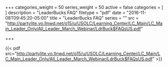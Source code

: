 +++
categories_weight = 50
series_weight = 50
active = false
categories = [
]
description = "LeaderBucks FAQ"
filetype = "pdf"
date = "2016-11-08T09:45:20-05:00"
title = "LeaderBucks FAQ"
series = ""
src = "http://partylite.vo.llnwd.net/o15/u/USOLC/Learning_Center/LC_Main/LC_Main_Leader_Only/All_Leader_March_Webinar/LdrBuck$FAQsUS.pdf"

+++

{{< pdf src="http://partylite.vo.llnwd.net/o15/u/USOLC/Learning_Center/LC_Main/LC_Main_Leader_Only/All_Leader_March_Webinar/LdrBuck$FAQsUS.pdf" >}}
